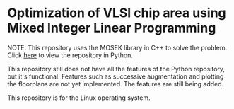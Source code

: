 # Optimization of VLSI chip area using Mixed Integer Linear Programming

NOTE: This repository uses the MOSEK library in C++ to solve the problem. Click [here](https://github.com/ShuvoNewaz/MILP-VLSI-Floorplanning-Python/) to view the repository in Python.

This repository still does not have all the features of the Python repository, but it's functional. Features such as successive augmentation and plotting the floorplans are not yet implemented. The features are still being added.

This repository is for the Linux operating system.